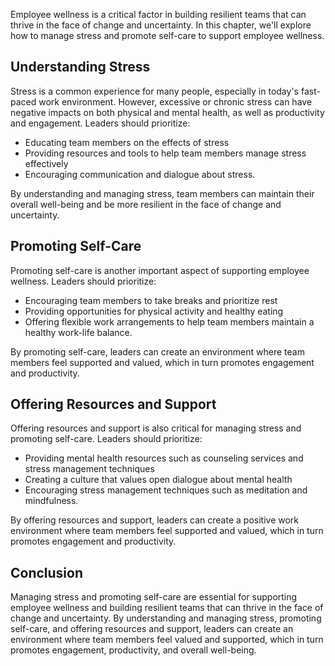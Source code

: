 
Employee wellness is a critical factor in building resilient teams that can thrive in the face of change and uncertainty. In this chapter, we'll explore how to manage stress and promote self-care to support employee wellness.

Understanding Stress
--------------------

Stress is a common experience for many people, especially in today's fast-paced work environment. However, excessive or chronic stress can have negative impacts on both physical and mental health, as well as productivity and engagement. Leaders should prioritize:

* Educating team members on the effects of stress
* Providing resources and tools to help team members manage stress effectively
* Encouraging communication and dialogue about stress.

By understanding and managing stress, team members can maintain their overall well-being and be more resilient in the face of change and uncertainty.

Promoting Self-Care
-------------------

Promoting self-care is another important aspect of supporting employee wellness. Leaders should prioritize:

* Encouraging team members to take breaks and prioritize rest
* Providing opportunities for physical activity and healthy eating
* Offering flexible work arrangements to help team members maintain a healthy work-life balance.

By promoting self-care, leaders can create an environment where team members feel supported and valued, which in turn promotes engagement and productivity.

Offering Resources and Support
------------------------------

Offering resources and support is also critical for managing stress and promoting self-care. Leaders should prioritize:

* Providing mental health resources such as counseling services and stress management techniques
* Creating a culture that values open dialogue about mental health
* Encouraging stress management techniques such as meditation and mindfulness.

By offering resources and support, leaders can create a positive work environment where team members feel supported and valued, which in turn promotes engagement and productivity.

Conclusion
----------

Managing stress and promoting self-care are essential for supporting employee wellness and building resilient teams that can thrive in the face of change and uncertainty. By understanding and managing stress, promoting self-care, and offering resources and support, leaders can create an environment where team members feel valued and supported, which in turn promotes engagement, productivity, and overall well-being.
